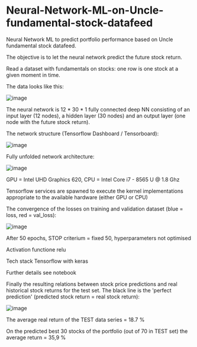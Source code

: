 # Neural-Network-ML-on-Uncle-fundamental-stock-datafeed
Neural Network ML to predict portfolio performance based on Uncle fundamental stock datafeed.

The objective is to let the neural network predict the future stock return.

Read a dataset with fundamentals on stocks: one row is one stock at a given moment in time.

The data looks like this:

![image](https://user-images.githubusercontent.com/78446548/109012385-3f1c2f00-76b2-11eb-8b00-a494ca2825c7.png)

The neural network is 12 * 30 * 1 fully connected deep NN consisting of an input layer (12 nodes), a hidden layer (30 nodes) and an output layer (one node with the future stock return).

The network structure (Tensorflow Dashboard / Tensorboard):

![image](https://user-images.githubusercontent.com/78446548/109649651-809e5580-7b5c-11eb-9169-e7123a4005e1.png)

Fully unfolded network architecture:

![image](https://user-images.githubusercontent.com/78446548/111709943-e5d69400-8848-11eb-9c9e-695f925c9d06.png)

GPU = Intel UHD Graphics 620, CPU = Intel Core i7 - 8565 U @ 1.8 Ghz

Tensorflow services are spawned to execute the kernel implementations appropriate to the available hardware (either GPU or CPU)

The convergence of the losses on training and validation dataset (blue = loss, red = val_loss):

![image](https://user-images.githubusercontent.com/78446548/109648782-513b1900-7b5b-11eb-8b24-322bb3fd5226.png)

After 50 epochs, STOP criterium = fixed 50, hyperparameters not optimised

Activation functione relu

Tech stack Tensorflow with keras

Further details see notebook



Finally the resulting relations between stock price predictions and real historical stock returns for the test set. The black line is the 'perfect prediction' (predicted stock return = real stock return):

![image](https://user-images.githubusercontent.com/78446548/109011090-d97b7300-76b0-11eb-8946-71c6629ff51b.png)

The average real return of the TEST data series = 18.7 %

On the predicted best 30 stocks of the portfolio (out of 70 in TEST set) the average return = 35,9 %


